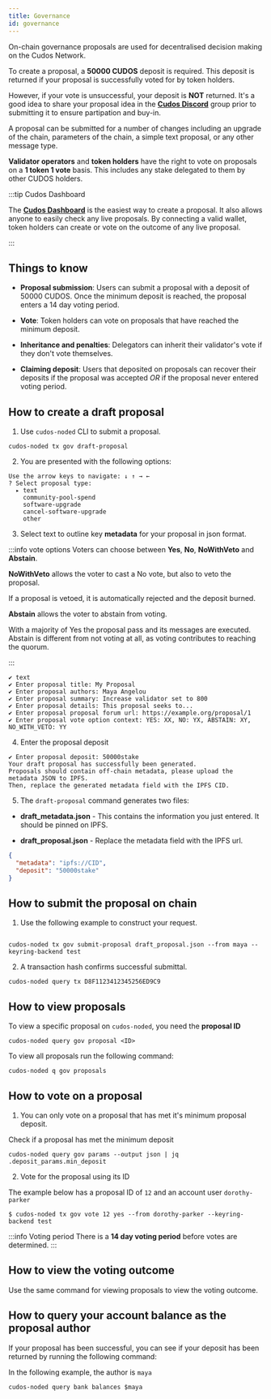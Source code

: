 ```yaml
---
title: Governance
id: governance
---
```


On-chain governance proposals are used for decentralised decision making on the Cudos Network.

To create a proposal, a **50000 CUDOS** deposit is required. This deposit is returned if your proposal is successfully voted for by token holders.

However, if your vote is unsuccessful, your deposit is **NOT** returned. It's a good idea to share your proposal idea in the [**Cudos Discord**](https://discord.com/invite/cudos) group prior to submitting it to ensure partipation and buy-in.

A proposal can be submitted for a number of changes including an upgrade of the chain, parameters of the chain, a simple text proposal, or any other message type.

**Validator operators** and **token holders** have the right to vote on proposals on a **1 token 1 vote** basis. This includes any stake delegated to them by other CUDOS holders.

:::tip Cudos Dashboard

The [**Cudos Dashboard**](https://dashboard.cudos.org/) is the easiest way to create a proposal. It also allows anyone to easily check any live proposals. By connecting a valid wallet, token holders can create or vote on the outcome of any live proposal.

:::

## Things to know

* **Proposal submission**: Users can submit a proposal with a deposit of 50000 CUDOS. Once the minimum deposit is reached, the proposal enters a 14 day voting period.

* **Vote**: Token holders can vote on proposals that have reached the minimum deposit.

* **Inheritance and penalties**: Delegators can inherit their validator's vote if they don't vote themselves.

* **Claiming deposit**: Users that deposited on proposals can recover their deposits if the proposal was accepted *OR* if the proposal never entered voting period.

## How to create a draft proposal

1. Use `cudos-noded` CLI to submit a proposal.

```shell
cudos-noded tx gov draft-proposal
```

2. You are presented with the following options:

```shell
Use the arrow keys to navigate: ↓ ↑ → ←
? Select proposal type:
  ▸ text
    community-pool-spend
    software-upgrade
    cancel-software-upgrade
    other
```

3. Select text to outline key **metadata** for your proposal in json format.

:::info vote options
Voters can choose between **Yes**, **No**, **NoWithVeto** and **Abstain**.

**NoWithVeto** allows the voter to cast a No vote, but also to veto the proposal.

If a proposal is vetoed, it is automatically rejected and the deposit burned.

**Abstain** allows the voter to abstain from voting.

With a majority of Yes the proposal pass and its messages are executed. Abstain is different from not voting at all, as voting contributes to reaching the quorum.

:::


```shell
✔ text
✔ Enter proposal title: My Proposal
✔ Enter proposal authors: Maya Angelou
✔ Enter proposal summary: Increase validator set to 800
✔ Enter proposal details: This proposal seeks to...
✔ Enter proposal proposal forum url: https://example.org/proposal/1
✔ Enter proposal vote option context: YES: XX, NO: YX, ABSTAIN: XY, NO_WITH_VETO: YY
```

4. Enter the proposal deposit

```shell
✔ Enter proposal deposit: 50000stake
Your draft proposal has successfully been generated.
Proposals should contain off-chain metadata, please upload the metadata JSON to IPFS.
Then, replace the generated metadata field with the IPFS CID.
```

5. The `draft-proposal` command generates two files:

* **draft_metadata.json** - This contains the information you just entered. It should be pinned on IPFS.

* **draft_proposal.json** - Replace the metadata field with the IPFS url.

```json
{
  "metadata": "ipfs://CID",
  "deposit": "50000stake"
}
```

## How to submit the proposal on chain

1. Use the following example to construct your request.

```shell

cudos-noded tx gov submit-proposal draft_proposal.json --from maya --keyring-backend test
```

2. A transaction hash confirms successful submittal.

```shell
cudos-noded query tx D8F1123412345256ED9C9
```

## How to view proposals

To view a specific proposal on `cudos-noded`, you need the **proposal ID**  

```shell
cudos-noded query gov proposal <ID>
```

To view all proposals run the following command:

```shell
cudos-noded q gov proposals
```

## How to vote on a proposal

1. You can only vote on a proposal that has met it's minimum proposal deposit.

Check if a proposal has met the minimum deposit

```shell
cudos-noded query gov params --output json | jq .deposit_params.min_deposit
```

2. Vote for the proposal using its ID

The example below has a proposal ID of `12` and an account user `dorothy-parker`

```shell
$ cudos-noded tx gov vote 12 yes --from dorothy-parker --keyring-backend test
```

:::info Voting period
There is a **14 day voting period** before votes are determined.
:::

## How to view the voting outcome

Use the same command for viewing proposals to view the voting outcome.

## How to query your account balance as the proposal author

If your proposal has been successful, you can see if your deposit has been returned by running the following command:

In the following example, the author is `maya`

```shell
cudos-noded query bank balances $maya
```
